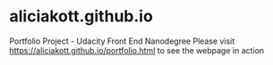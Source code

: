 # aliciakott.github.io
Portfolio Project - Udacity Front End Nanodegree
Please visit https://aliciakott.github.io/portfolio.html to see the webpage in action
